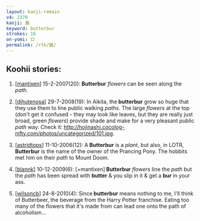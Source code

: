 ```yaml
---
layout: kanji-remain
v4: 2370
kanji: 蕗
keyword: butterbur
strokes: 16
on-yomi: ロ
permalink: /rtk/蕗/
---
```


## Koohii stories: 

1) [<a href="http://kanji.koohii.com/profile/mantixen">mantixen</a>] 15-2-2007(20): <strong>Butterbur</strong> <em>flowers</em> can be seen along the <em>path</em>.

2) [<a href="http://kanji.koohii.com/profile/dihutenosa">dihutenosa</a>] 29-7-2008(19): In Aikita, the<strong> butterbur</strong> grow so huge that they use them to line public walking <em>paths</em>. The large <em>flowers</em> at the top (don&#039;t get it confused - they may look like leaves, but they are really just broad, green <em>flowers</em>) provide shade and make for a very pleasant public <em>path</em> way. Check it: <a href="http://hojinashi.cocolog-nifty.com/photos/uncategorized/101.jpg">http://hojinashi.cocolog-nifty.com/photos/uncategorized/101.jpg</a>.

3) [<a href="http://kanji.koohii.com/profile/astridtops">astridtops</a>] 11-10-2006(12): A<strong> Butterbur</strong> is a <em>plant</em>, but also, in LOTR,<strong> Butterbur</strong> is the name of the owner of the Prancing Pony. The hobbits met him on their <em>path</em> to Mount Doom.

4) [<a href="http://kanji.koohii.com/profile/blannk">blannk</a>] 10-12-2009(6): [+mantixen]<strong> Butterbur</strong> <em>flowers</em> line the <em>path</em> but the <em>path</em> has been spread with <strong>butter</strong> &amp; you slip in it &amp; get a <strong>bur</strong> in your ass.

5) [<a href="http://kanji.koohii.com/profile/wilsoncb">wilsoncb</a>] 24-8-2010(4): Since<strong> butterbur</strong> means nothing to me, I&#039;ll think of Butterbeer, the beverage from the Harry Potter franchise. Eating too many of the flowers that it&#039;s made from can lead one onto the path of alcoholism...

